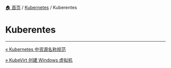 [🏠 首页](../_index.md) / [Kubernetes](_index.md) / Kuberentes

# Kuberentes



---
[« Kubernetes 中资源名称规范](kubernetes-naming-constraints.md)

[» KubeVirt 创建 Windows 虚拟机](kubevirt-create-windows-vm.md)
